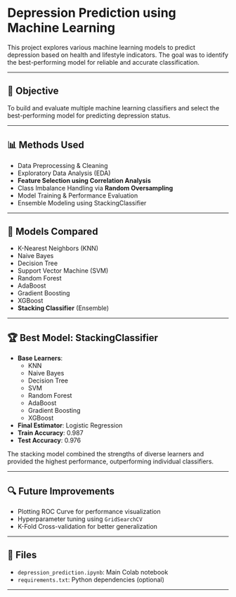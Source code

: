 # Depression Prediction using Machine Learning

This project explores various machine learning models to predict depression based on health and lifestyle indicators. The goal was to identify the best-performing model for reliable and accurate classification.

---

## 🧠 Objective

To build and evaluate multiple machine learning classifiers and select the best-performing model for predicting depression status.

---

## 📊 Methods Used

- Data Preprocessing & Cleaning
- Exploratory Data Analysis (EDA)
- **Feature Selection using Correlation Analysis**
- Class Imbalance Handling via **Random Oversampling**
- Model Training & Performance Evaluation
- Ensemble Modeling using StackingClassifier

---

## 🤖 Models Compared

- K-Nearest Neighbors (KNN)
- Naive Bayes
- Decision Tree
- Support Vector Machine (SVM)
- Random Forest
- AdaBoost
- Gradient Boosting
- XGBoost
- **Stacking Classifier** (Ensemble)

---

## 🏆 Best Model: StackingClassifier

- **Base Learners**:
  - KNN
  - Naive Bayes
  - Decision Tree
  - SVM
  - Random Forest
  - AdaBoost
  - Gradient Boosting
  - XGBoost
- **Final Estimator**: Logistic Regression
- **Train Accuracy**: 0.987 
- **Test Accuracy**: 0.976

The stacking model combined the strengths of diverse learners and provided the highest performance, outperforming individual classifiers.

---

## 🔍 Future Improvements

- Plotting ROC Curve for performance visualization
- Hyperparameter tuning using `GridSearchCV`
- K-Fold Cross-validation for better generalization

---

## 📁 Files

- `depression_prediction.ipynb`: Main Colab notebook
- `requirements.txt`: Python dependencies (optional)

---



